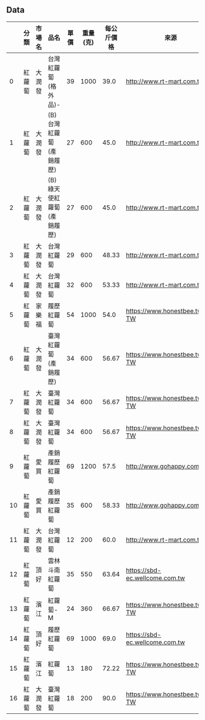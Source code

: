 

Data
-----
|    | 分類  | 市場名 | 品名               | 單價 | 重量(克) | 每公斤價格 | 來源                             | 
|----|-----|-----|------------------|----|-------|-------|--------------------------------| 
| 0  | 紅蘿蔔 | 大潤發 | 台灣紅蘿蔔(格外品)-      | 39 | 1000  | 39.0  | http://www.rt-mart.com.tw      | 
| 1  | 紅蘿蔔 | 大潤發 | (B)台灣紅蘿蔔(產銷履歷)   | 27 | 600   | 45.0  | http://www.rt-mart.com.tw      | 
| 2  | 紅蘿蔔 | 大潤發 | (B)綠天使紅蘿蔔(產銷履歷)  | 27 | 600   | 45.0  | http://www.rt-mart.com.tw      | 
| 3  | 紅蘿蔔 | 大潤發 | 台灣紅蘿蔔            | 29 | 600   | 48.33 | http://www.rt-mart.com.tw      | 
| 4  | 紅蘿蔔 | 大潤發 | 台灣紅蘿蔔            | 32 | 600   | 53.33 | http://www.rt-mart.com.tw      | 
| 5  | 紅蘿蔔 | 家樂福 | 履歷紅蘿蔔            | 54 | 1000  | 54.0  | https://www.honestbee.tw/zh-TW | 
| 6  | 紅蘿蔔 | 大潤發 | 臺灣紅蘿蔔(產銷履歷)      | 34 | 600   | 56.67 | https://www.honestbee.tw/zh-TW | 
| 7  | 紅蘿蔔 | 大潤發 | 臺灣紅蘿蔔            | 34 | 600   | 56.67 | https://www.honestbee.tw/zh-TW | 
| 8  | 紅蘿蔔 | 大潤發 | 臺灣紅蘿蔔            | 34 | 600   | 56.67 | https://www.honestbee.tw/zh-TW | 
| 9  | 紅蘿蔔 | 愛買  | 產銷履歷紅蘿蔔          | 69 | 1200  | 57.5  | http://www.gohappy.com.tw      | 
| 10 | 紅蘿蔔 | 愛買  | 產銷履歷紅蘿蔔          | 35 | 600   | 58.33 | http://www.gohappy.com.tw      | 
| 11 | 紅蘿蔔 | 大潤發 | 台灣紅蘿蔔            | 12 | 200   | 60.0  | http://www.rt-mart.com.tw      | 
| 12 | 紅蘿蔔 | 頂好  | 雲林斗南紅蘿蔔          | 35 | 550   | 63.64 | https://sbd-ec.wellcome.com.tw | 
| 13 | 紅蘿蔔 | 濱江  | 紅蘿蔔-M            | 24 | 360   | 66.67 | https://www.honestbee.tw/zh-TW | 
| 14 | 紅蘿蔔 | 頂好  | 履歷紅蘿蔔            | 69 | 1000  | 69.0  | https://sbd-ec.wellcome.com.tw | 
| 15 | 紅蘿蔔 | 濱江  | 紅蘿蔔              | 13 | 180   | 72.22 | https://www.honestbee.tw/zh-TW | 
| 16 | 紅蘿蔔 | 大潤發 | 臺灣紅蘿蔔            | 18 | 200   | 90.0  | https://www.honestbee.tw/zh-TW | 



